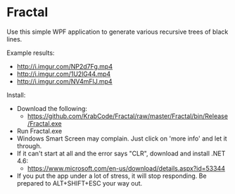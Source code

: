 # Fractal
Use this simple WPF application to generate various recursive trees of black lines.

Example results: 
- http://i.imgur.com/NP2d7Fg.mp4
- http://i.imgur.com/1U2lG44.mp4
- http://i.imgur.com/NV4mFlJ.mp4

Install:
- Download the following:
  - https://github.com/KrabCode/Fractal/raw/master/Fractal/bin/Release/Fractal.exe
- Run Fractal.exe
- Windows Smart Screen may complain. Just click on 'more info' and let it through.
- If it can't start at all and the error says "CLR", download and install .NET 4.6:
  - https://www.microsoft.com/en-us/download/details.aspx?id=53344
- If you put the app under a lot of stress, it will stop responding. Be prepared to ALT+SHIFT+ESC your way out.
